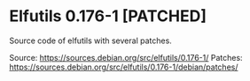 # Elfutils 0.176-1 [PATCHED]

Source code of elfutils with several patches.

Source: https://sources.debian.org/src/elfutils/0.176-1/
Patches: https://sources.debian.org/src/elfutils/0.176-1/debian/patches/
